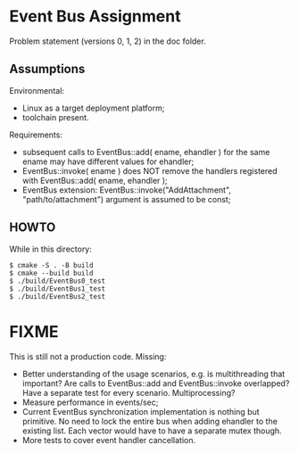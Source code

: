 # Event Bus Assignment

Problem statement (versions 0, 1, 2) in the doc folder.

## Assumptions

Environmental:

* Linux as a target deployment platform;
* toolchain present.

Requirements:

* subsequent calls to EventBus::add( ename, ehandler )
for the same ename may have different values for ehandler;
* EventBus::invoke( ename ) does NOT remove the
handlers registered with EventBus::add( ename, ehandler );
* EventBus extension:
EventBus::invoke("AddAttachment", "path/to/attachment")
argument is assumed to be const;

## HOWTO

While in this directory:


```
$ cmake -S . -B build
$ cmake --build build
$ ./build/EventBus0_test
$ ./build/EventBus1_test
$ ./build/EventBus2_test

```

# FIXME

This is still not a production code.  Missing:

* Better understanding of the usage scenarios, e.g. is multithreading
that important? Are calls to EventBus::add and EventBus::invoke
overlapped?  Have a separate test for every scenario. Multiprocessing?
* Measure performance in events/sec;
* Current EventBus synchronization implementation is nothing but primitive.
No need to lock the entire bus when adding ehandler to the existing list.
Each vector would have to have a separate mutex though.
* More tests to cover event handler cancellation.
